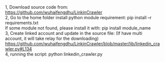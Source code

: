 1, Download source code from: https://github.com/wuhaifengdhu/LinkinCrawler    
2, Go to the home folder install python module requirement: pip install –r requirements.txt     
If some module not found, please install it with: pip install module_name     
3, Create linked account and update in the source file: (If have multi account, it will take relay for the downloading)    
https://github.com/wuhaifengdhu/LinkinCrawler/blob/master/lib/linkedin_crawler.py#L134       
4, running the script: python linkedin_crawler.py  